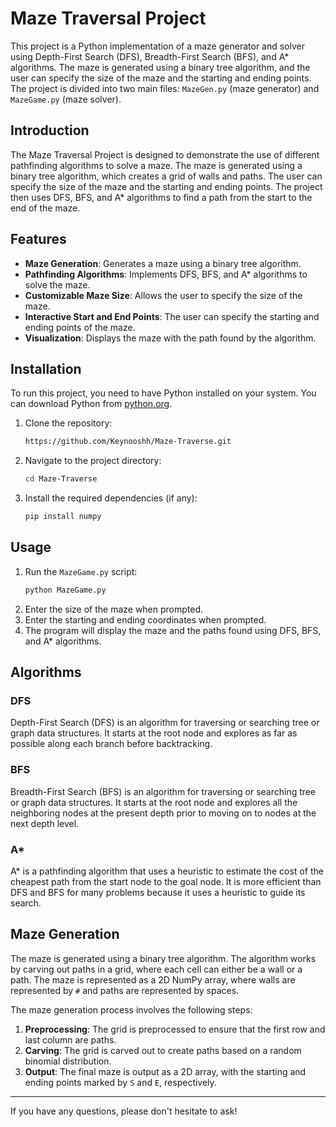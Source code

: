 # Maze Traversal Project

This project is a Python implementation of a maze generator and solver using Depth-First Search (DFS), Breadth-First Search (BFS), and A* algorithms. The maze is generated using a binary tree algorithm, and the user can specify the size of the maze and the starting and ending points. The project is divided into two main files: `MazeGen.py` (maze generator) and `MazeGame.py` (maze solver).


## Introduction

The Maze Traversal Project is designed to demonstrate the use of different pathfinding algorithms to solve a maze. The maze is generated using a binary tree algorithm, which creates a grid of walls and paths. The user can specify the size of the maze and the starting and ending points. The project then uses DFS, BFS, and A* algorithms to find a path from the start to the end of the maze.

## Features

- **Maze Generation**: Generates a maze using a binary tree algorithm.
- **Pathfinding Algorithms**: Implements DFS, BFS, and A* algorithms to solve the maze.
- **Customizable Maze Size**: Allows the user to specify the size of the maze.
- **Interactive Start and End Points**: The user can specify the starting and ending points of the maze.
- **Visualization**: Displays the maze with the path found by the algorithm.

## Installation

To run this project, you need to have Python installed on your system. You can download Python from [python.org](https://www.python.org/downloads/).

1. Clone the repository:
   ```bash
   https://github.com/Keynooshh/Maze-Traverse.git
   ```
2. Navigate to the project directory:
   ```bash
   cd Maze-Traverse
   ```
3. Install the required dependencies (if any):
   ```bash
   pip install numpy
   ```

## Usage

1. Run the `MazeGame.py` script:
   ```bash
   python MazeGame.py
   ```
2. Enter the size of the maze when prompted.
3. Enter the starting and ending coordinates when prompted.
4. The program will display the maze and the paths found using DFS, BFS, and A* algorithms.

## Algorithms

### DFS

Depth-First Search (DFS) is an algorithm for traversing or searching tree or graph data structures. It starts at the root node and explores as far as possible along each branch before backtracking.

### BFS

Breadth-First Search (BFS) is an algorithm for traversing or searching tree or graph data structures. It starts at the root node and explores all the neighboring nodes at the present depth prior to moving on to nodes at the next depth level.

### A*

A* is a pathfinding algorithm that uses a heuristic to estimate the cost of the cheapest path from the start node to the goal node. It is more efficient than DFS and BFS for many problems because it uses a heuristic to guide its search.

## Maze Generation

The maze is generated using a binary tree algorithm. The algorithm works by carving out paths in a grid, where each cell can either be a wall or a path. The maze is represented as a 2D NumPy array, where walls are represented by `#` and paths are represented by spaces.

The maze generation process involves the following steps:
1. **Preprocessing**: The grid is preprocessed to ensure that the first row and last column are paths.
2. **Carving**: The grid is carved out to create paths based on a random binomial distribution.
3. **Output**: The final maze is output as a 2D array, with the starting and ending points marked by `S` and `E`, respectively.

---

If you have any questions, please don't hesitate to ask!
